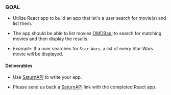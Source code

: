 ### GOAL 

- Utilize React app to build an app that let's a user search for movie(s) and list them.

- The app should be able to list movies [OMDBapi](http://www.omdbapi.com/) to search for matching movies and then display the results.
 - *Example*: If a user searches for `Star Wars`, a list of every Star Wars movie will be displayed.

#### Deliverables

- Use [SaturnAPI](https://SaturnAPI.com/) to write your app.

- Please send us back a [SaturnAPI](https://SaturnAPI.com/) link with the completed React app.
